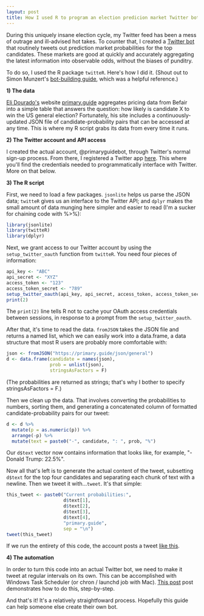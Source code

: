 ```yaml
--- 
layout: post 
title: How I used R to program an election predicion market Twitter bot
---
```


During this uniquely insane election cycle, my Twitter feed has been a mess of outrage and ill-advised hot takes. To counter that, I created a [Twitter bot](https://twitter.com/primaryguidebot) that routinely tweets out prediction market probabilities for the top candidates. These markets are good at quickly and accurately aggregating the latest information into observable odds, without the biases of punditry. 

To do so, I used the R package `twitteR`. Here's how I did it. (Shout out to Simon Munzert's [bot-building guide](http://www.r-datacollection.com/blog/Programming-a-Twitter-bot/), which was a helpful reference.)

**1) The data**

[Eli Dourado's](https://twitter.com/elidourado) website [primary.guide](primary.guide) aggregates pricing data from Befair into a simple table that answers the question: how likely is candidate X to win the US general election? Fortunately, his site includes a continuously-updated JSON file of candidate-probability pairs that can be accessed at any time. This is where my R script grabs its data from every time it runs.

**2) The Twitter account and API access**

I created the actual account, @primaryguidebot, through Twitter's normal sign-up process. From there, I registered a Twitter app [here](http://apps.twitter.com). This where you'll find the credentials needed to programmatically interface with Twitter. More on that below.

**3) The R script**

First, we need to load a few packages. `jsonlite` helps us parse the JSON data; `twitteR` gives us an interface to the Twitter API; and `dplyr` makes the small amount of data munging here simpler and easier to read (I'm a sucker for chaining code with %>%):

```R
library(jsonlite)
library(twitteR)
library(dplyr)
```
Next, we grant access to our Twitter account by using the `setup_twitter_oauth` function from `twitteR`. You need four pieces of information:

```R
api_key <- "ABC"
api_secret <- "XYZ"
access_token <- "123"
access_token_secret <- "789"
setup_twitter_oauth(api_key, api_secret, access_token, access_token_secret)
print(2)
```
The `print(2)` line tells R not to cache your OAuth access credentials between sessions, in response to a prompt from the `setup_twitter_oauth`. 

After that, it's time to read the data. `fromJSON` takes the JSON file and returns a named list, which we can easily work into a data.frame, a data structure that most R users are probably more comfortable with:

```R
json <- fromJSON("https://primary.guide/json/general")
d <- data.frame(candidate = names(json), 
                prob = unlist(json), 
                stringsAsFactors = F)
```

(The probabilities are returned as strings; that's why I bother to specify stringsAsFactors = F.)

Then we clean up the data. That involves converting the probabilities to numbers, sorting them, and generating a concatenated column of formatted candidate-probability pairs for our tweet:

```R
d <- d %>%
  mutate(p = as.numeric(p)) %>%
  arrange(-p) %>%
  mutate(text = paste0("-", candidate, ": ", prob, "%")
```

Our `d$text` vector now contains information that looks like, for example, "-Donald Trump: 22.5%".

Now all that's left is to generate the actual content of the tweet, subsetting `d$text` for the top four candidates and separating each chunk of text with a newline. Then we tweet it with...`tweet`. It's that simple:

```R
this_tweet <- paste0("Current probabilities:",
                     d$text[1], 
                     d$text[2],
                     d$text[3],
                     d$text[4],
                     "primary.guide",
                     sep = "\n")
tweet(this_tweet)
```

If we run the entirety of this code, the account posts a tweet [like this](https://twitter.com/primaryguidebot/status/761479359077224448).

**4) The automation**

In order to turn this code into an actual Twitter bot, we need to make it tweet at regular intervals on its own. This can be accomplished with Windows Task Scheduler (or chron / launchd job with Mac). [This post](https://trinkerrstuff.wordpress.com/2015/02/11/scheduling-r-tasks-via-windows-task-scheduler/) post demonstrates how to do this, step-by-step.

And that's it! It's a relatively straightfoward process. Hopefully this guide can help someone else create their own bot.